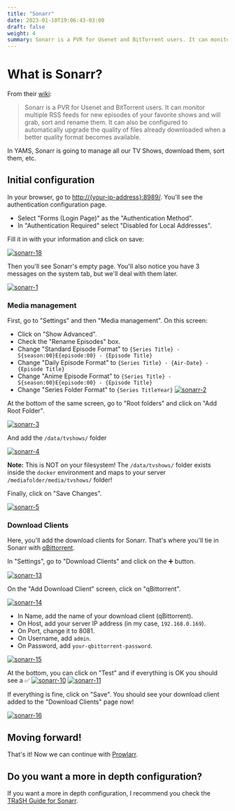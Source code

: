 ```yaml
---
title: "Sonarr"
date: 2023-01-10T19:06:43-03:00
draft: false
weight: 4
summary: Sonarr is a PVR for Usenet and BitTorrent users. It can monitor multiple RSS feeds for new episodes of your favorite shows and will grab, sort, and rename them. It can also be configured to automatically upgrade the quality of files already downloaded when a better quality format becomes available.
---
```


# What is Sonarr?

From their [wiki](https://wiki.servarr.com/sonarr):

> Sonarr is a PVR for Usenet and BitTorrent users. It can monitor multiple RSS feeds for new episodes of your favorite shows and will grab, sort and rename them. It can also be configured to automatically upgrade the quality of files already downloaded when a better quality format becomes available.

In YAMS, Sonarr is going to manage all our TV Shows, download them, sort them, etc.

## Initial configuration

In your browser, go to [http://{your-ip-address}:8989/](). You'll see the authentication configuration page.

- Select "Forms (Login Page)" as the "Authentication Method".
- In "Authentication Required" select "Disabled for Local Addresses".

Fill it in with your information and click on save:

[![sonarr-18](/pics/sonarr-18.png)](/pics/sonarr-18.png)

Then you'll see Sonarr's empty page. You'll also notice you have 3 messages on the system tab, but we'll deal with them later.

[![sonarr-1](/pics/sonarr-1.png)](/pics/sonarr-1.png)

### Media management

First, go to "Settings" and then "Media management". On this screen: 
- Click on "Show Advanced".
- Check the "Rename Episodes" box.
- Change "Standard Episode Format" to `{Series Title} - S{season:00}E{episode:00} - {Episode Title}`
- Change "Daily Episode Format" to `{Series Title} - {Air-Date} - {Episode Title}`
- Change "Anime Episode Format" to `{Series Title} - S{season:00}E{episode:00} - {Episode Title}`
- Change "Series Folder Format" to `{Series TitleYear}`
[![sonarr-2](/pics/sonarr-2.png)](/pics/sonarr-2.png)

At the bottom of the same screen, go to "Root folders" and click on "Add Root Folder".

[![sonarr-3](/pics/sonarr-3.png)](/pics/sonarr-3.png)

And add the `/data/tvshows/` folder

[![sonarr-4](/pics/sonarr-4.png)](/pics/sonarr-4.png)

**Note:** This is NOT on your filesystem! The `/data/tvshows/` folder exists inside the `docker` environment and maps to your server `/mediafolder/media/tvshows/` folder!

Finally, click on "Save Changes".

[![sonarr-5](/pics/sonarr-5.png)](/pics/sonarr-5.png)

### Download Clients

Here, you'll add the download clients for Sonarr. That's where you'll tie in Sonarr with [qBittorrent](/config/qbittorrent).

In "Settings", go to "Download Clients" and click on the ➕ button.

[![sonarr-13](/pics/sonarr-13.png)](/pics/sonarr-13.png)

On the "Add Download Client" screen, click on "qBittorrent".

[![sonarr-14](/pics/sonarr-14.png)](/pics/sonarr-14.png)

- In Name, add the name of your download client (qBittorrent).
- On Host, add your server IP address (in my case, `192.168.0.169`).
- On Port, change it to 8081.
- On Username, add `admin`.
- On Password, add `your-qbittorrent-password`.

[![sonarr-15](/pics/sonarr-15.png)](/pics/sonarr-15.png)

At the bottom, you can click on "Test" and if everything is OK you should see a ✅ 
[![sonarr-10](/pics/sonarr-10.png)](/pics/sonarr-10.png)
[![sonarr-11](/pics/sonarr-11.png)](/pics/sonarr-11.png)

If everything is fine, click on "Save". You should see your download client added to the "Download Clients" page now!

[![sonarr-16](/pics/sonarr-16.png)](/pics/sonarr-16.png)

## Moving forward!

That's it! Now we can continue with [Prowlarr](/config/prowlarr).

## Do you want a more in depth configuration?

If you want a more in depth configuration, I recommend you check the [TRaSH Guide for Sonarr](https://trash-guides.info/Sonarr/).
